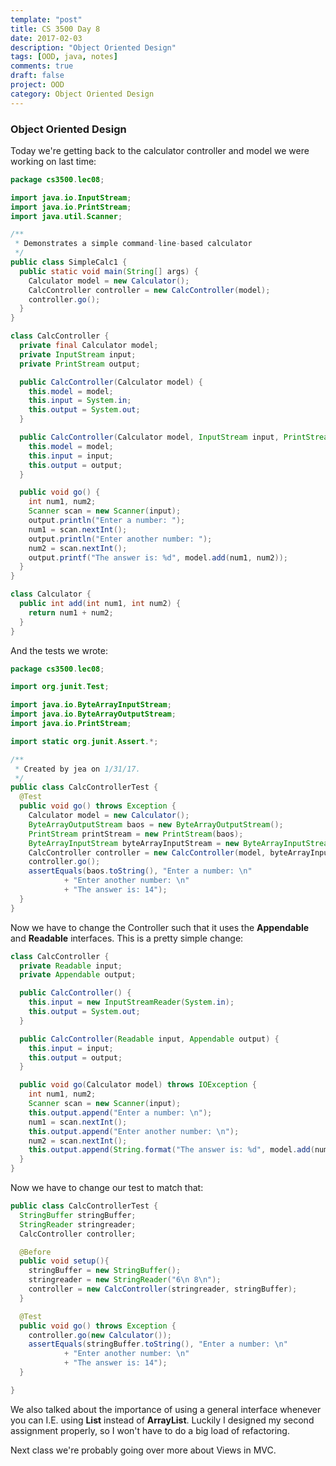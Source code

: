 ```yaml
---
template: "post"
title: CS 3500 Day 8
date: 2017-02-03
description: "Object Oriented Design"
tags: [OOD, java, notes]
comments: true
draft: false
project: OOD
category: Object Oriented Design
---
```


### Object Oriented Design

Today we're getting back to the calculator controller and model we were working on last time:

~~~ java
package cs3500.lec08;

import java.io.InputStream;
import java.io.PrintStream;
import java.util.Scanner;

/**
 * Demonstrates a simple command-line-based calculator
 */
public class SimpleCalc1 {
  public static void main(String[] args) {
    Calculator model = new Calculator();
    CalcController controller = new CalcController(model);
    controller.go();
  }
}

class CalcController {
  private final Calculator model;
  private InputStream input;
  private PrintStream output;

  public CalcController(Calculator model) {
    this.model = model;
    this.input = System.in;
    this.output = System.out;
  }

  public CalcController(Calculator model, InputStream input, PrintStream output) {
    this.model = model;
    this.input = input;
    this.output = output;
  }

  public void go() {
    int num1, num2;
    Scanner scan = new Scanner(input);
    output.println("Enter a number: ");
    num1 = scan.nextInt();
    output.println("Enter another number: ");
    num2 = scan.nextInt();
    output.printf("The answer is: %d", model.add(num1, num2));
  }
}

class Calculator {
  public int add(int num1, int num2) {
    return num1 + num2;
  }
}
~~~

And the tests we wrote:

~~~ java
package cs3500.lec08;

import org.junit.Test;

import java.io.ByteArrayInputStream;
import java.io.ByteArrayOutputStream;
import java.io.PrintStream;

import static org.junit.Assert.*;

/**
 * Created by jea on 1/31/17.
 */
public class CalcControllerTest {
  @Test
  public void go() throws Exception {
    Calculator model = new Calculator();
    ByteArrayOutputStream baos = new ByteArrayOutputStream();
    PrintStream printStream = new PrintStream(baos);
    ByteArrayInputStream byteArrayInputStream = new ByteArrayInputStream("6\n 8\n".getBytes());
    CalcController controller = new CalcController(model, byteArrayInputStream, printStream);
    controller.go();
    assertEquals(baos.toString(), "Enter a number: \n"
            + "Enter another number: \n"
            + "The answer is: 14");
  }
}
~~~

Now we have to change the Controller such that it uses the **Appendable** and **Readable** interfaces. This is a pretty simple change:

~~~ java
class CalcController {
  private Readable input;
  private Appendable output;

  public CalcController() {
    this.input = new InputStreamReader(System.in);
    this.output = System.out;
  }

  public CalcController(Readable input, Appendable output) {
    this.input = input;
    this.output = output;
  }

  public void go(Calculator model) throws IOException {
    int num1, num2;
    Scanner scan = new Scanner(input);
    this.output.append("Enter a number: \n");
    num1 = scan.nextInt();
    this.output.append("Enter another number: \n");
    num2 = scan.nextInt();
    this.output.append(String.format("The answer is: %d", model.add(num1, num2)));
  }
}
~~~

Now we have to change our test to match that:

~~~ java
public class CalcControllerTest {
  StringBuffer stringBuffer;
  StringReader stringreader;
  CalcController controller;

  @Before
  public void setup(){
    stringBuffer = new StringBuffer();
    stringreader = new StringReader("6\n 8\n");
    controller = new CalcController(stringreader, stringBuffer);
  }

  @Test
  public void go() throws Exception {
    controller.go(new Calculator());
    assertEquals(stringBuffer.toString(), "Enter a number: \n"
            + "Enter another number: \n"
            + "The answer is: 14");
  }

}
~~~

We also talked about the importance of using a general interface whenever you can I.E. using **List<Card>** instead of **ArrayList<Card>**. Luckily I designed my second assignment properly, so I won't have to do a big load of refactoring.


Next class we're probably going over more about Views in MVC.






